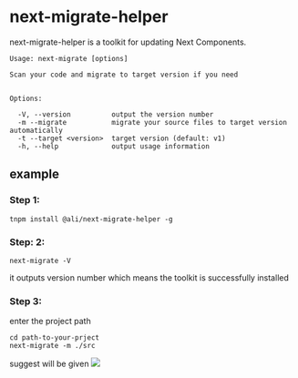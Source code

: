# next-migrate-helper

next-migrate-helper is a toolkit for updating Next Components.

```
Usage: next-migrate [options]

Scan your code and migrate to target version if you need


Options:

  -V, --version          output the version number
  -m --migrate           migrate your source files to target version automatically
  -t --target <version>  target version (default: v1)
  -h, --help             output usage information
```
## example

### Step 1: 
```
tnpm install @ali/next-migrate-helper -g
```

### Step: 2:
```
next-migrate -V 
```
it outputs version number which means the toolkit is successfully installed


### Step 3:
enter the project path
```
cd path-to-your-prject
next-migrate -m ./src
```
suggest will be given
![](https://img.alicdn.com/tfs/TB1xPNyI7voK1RjSZPfXXXPKFXa-1578-1198.png)
